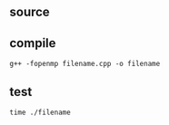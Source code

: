 ## source ##

## compile ##

```
g++ -fopenmp filename.cpp -o filename
```

## test ##

```
time ./filename
```

